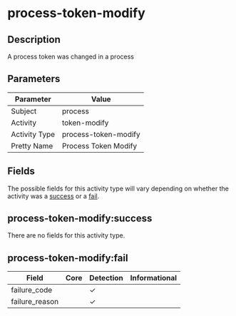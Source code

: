 process-token-modify
====================

Description
-----------
A process token was changed in a process

Parameters
----------
| Parameter     | Value                |
| ------------- | -------------------- |
| Subject       | process              |
| Activity      | token-modify         |
| Activity Type | process-token-modify |
| Pretty Name   | Process Token Modify |


Fields
------

The possible fields for this activity type will vary depending on whether the activity was a [success](#process-token-modifysuccess) or a [fail](#process-token-modifyfail).


process-token-modify:success
----------------------------

There are no fields for this activity type.


process-token-modify:fail
-------------------------

| Field          | Core | Detection | Informational |
| -------------- | ---- | --------- | ------------- |
| failure_code   |      | &#10003;  |               |
| failure_reason |      | &#10003;  |               |